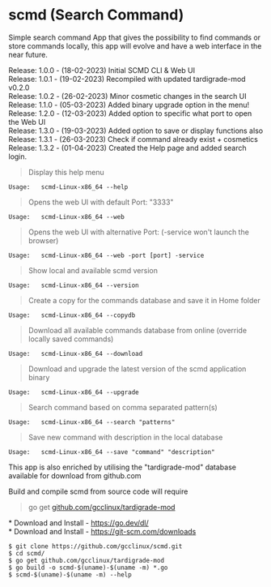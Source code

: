 # scmd (Search Command)

Simple search command App that gives the possibility to find commands or store commands locally, this app will evolve and have a web interface in the near future.<BR>

Release: 1.0.0 - (18-02-2023) Initial SCMD CLI & Web UI<BR>
Release: 1.0.1 - (19-02-2023) Recompiled with updated tardigrade-mod v0.2.0<BR>
Release: 1.0.2 - (26-02-2023) Minor cosmetic changes in the search UI<BR>
Release: 1.1.0 - (05-03-2023) Added binary upgrade option in the menu!<BR>
Release: 1.2.0 - (12-03-2023) Added option to specific what port to open the Web UI<BR>
Release: 1.3.0 - (19-03-2023) Added option to save or display functions also<BR>
Release: 1.3.1 - (26-03-2023) Check if command already exist + cosmetics<BR>
Release: 1.3.2 - (01-04-2023) Created the Help page and added search login.<BR>

> Display this help menu
```
Usage: 	 scmd-Linux-x86_64 --help
```
> Opens the web UI with default Port: "3333" 
```
Usage: 	 scmd-Linux-x86_64 --web
```
> Opens the web UI with alternative Port: (-service won't launch the browser)
```
Usage: 	 scmd-Linux-x86_64 --web -port [port] -service
```
> Show local and available scmd version
```
Usage: 	 scmd-Linux-x86_64 --version
```
> Create a copy for the commands database and save it in Home folder
```
Usage: 	 scmd-Linux-x86_64 --copydb
```
> Download all available commands database from online (override locally saved commands)
```
Usage: 	 scmd-Linux-x86_64 --download
```
> Download and upgrade the latest version of the scmd application binary
```
Usage: 	 scmd-Linux-x86_64 --upgrade
```
> Search command based on comma separated pattern(s)
```
Usage: 	 scmd-Linux-x86_64 --search "patterns"
```
> Save new command with description in the local database
```
Usage: 	 scmd-Linux-x86_64 --save "command" "description"
```

This app is also enriched by utilising the "tardigrade-mod" database available for download from github.com

Build and compile scmd from source code will require
>go get [github.com/gcclinux/tardigrade-mod](https://github.com/gcclinux/tardigrade-mod)


\* Download and Install - https://go.dev/dl/ <BR>
\* Download and Install - https://git-scm.com/downloads

```
$ git clone https://github.com/gcclinux/scmd.git
$ cd scmd/
$ go get github.com/gcclinux/tardigrade-mod
$ go build -o scmd-$(uname)-$(uname -m) *.go
$ scmd-$(uname)-$(uname -m) --help
```
